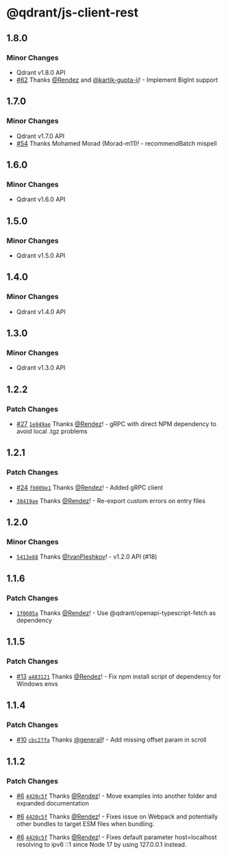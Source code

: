 # @qdrant/js-client-rest

## 1.8.0

### Minor Changes

-   Qdrant v1.8.0 API
-   [#62](https://github.com/qdrant/qdrant-js/pull/62) Thanks [@Rendez](https://github.com/Rendez) and [@kartik-gupta-ij](https://github.com/kartik-gupta-ij)! - Implement BigInt support

## 1.7.0

### Minor Changes

-   Qdrant v1.7.0 API
-   [#54](https://github.com/qdrant/qdrant-js/pull/54) Thanks Mohamed Morad (Morad-m11)! - recommendBatch mispell

## 1.6.0

### Minor Changes

-   Qdrant v1.6.0 API

## 1.5.0

### Minor Changes

-   Qdrant v1.5.0 API

## 1.4.0

### Minor Changes

-   Qdrant v1.4.0 API

## 1.3.0

### Minor Changes

-   Qdrant v1.3.0 API

## 1.2.2

### Patch Changes

-   [#27](https://github.com/qdrant/qdrant-js/pull/27) [`1e849ae`](https://github.com/qdrant/qdrant-js/commit/1e849aea8596c2f972ee602f604fe77adf136dbf) Thanks [@Rendez](https://github.com/Rendez)! - gRPC with direct NPM dependency to avoid local .tgz problems

## 1.2.1

### Patch Changes

-   [#24](https://github.com/qdrant/qdrant-js/pull/24) [`fb009e1`](https://github.com/qdrant/qdrant-js/commit/fb009e1efec42b6383a6f0e764312a39808ee932) Thanks [@Rendez](https://github.com/Rendez)! - Added gRPC client

-   [`38419ae`](https://github.com/qdrant/qdrant-js/commit/38419ae6b030f0535c74050cc73bd4a02f755028) Thanks [@Rendez](https://github.com/Rendez)! - Re-export custom errors on entry files

## 1.2.0

### Minor Changes

-   [`5413e88`](https://github.com/qdrant/qdrant-js/commit/5413e887a687c90cdc53569207f9fee616552e0c) Thanks [@IvanPleshkov](https://github.com/IvanPleshkov)! - v1.2.0 API (#18)

## 1.1.6

### Patch Changes

-   [`1f0605a`](https://github.com/qdrant/qdrant-js/commit/1f0605ab455d4dadf5940dbe2760c5d4092fddd6) Thanks [@Rendez](https://github.com/Rendez)! - Use @qdrant/openapi-typescript-fetch as dependency

## 1.1.5

### Patch Changes

-   [#13](https://github.com/qdrant/qdrant-js/pull/13) [`a483121`](https://github.com/qdrant/qdrant-js/commit/a483121091a36bffa9b5b894a7e7aa0c2ad66e0b) Thanks [@Rendez](https://github.com/Rendez)! - Fix npm install script of dependency for Windows envs

## 1.1.4

### Patch Changes

-   [#10](https://github.com/qdrant/qdrant-js/pull/10) [`cbc27fa`](https://github.com/qdrant/qdrant-js/commit/cbc27fa3b75b5ff81effa8e0170e4ecc76fa5ea6) Thanks [@generall](https://github.com/generall)! - Add missing offset param in scroll

## 1.1.2

### Patch Changes

-   [#6](https://github.com/qdrant/qdrant-js/pull/6) [`4420c5f`](https://github.com/qdrant/qdrant-js/commit/4420c5f5bb2a8f2cebc56b34c80c003ad77f5805) Thanks [@Rendez](https://github.com/Rendez)! - Move examples into another folder and expanded documentation

-   [#6](https://github.com/qdrant/qdrant-js/pull/6) [`4420c5f`](https://github.com/qdrant/qdrant-js/commit/4420c5f5bb2a8f2cebc56b34c80c003ad77f5805) Thanks [@Rendez](https://github.com/Rendez)! - Fixes issue on Webpack and potentially other bundles to target ESM files when bundling.

-   [#6](https://github.com/qdrant/qdrant-js/pull/6) [`4420c5f`](https://github.com/qdrant/qdrant-js/commit/4420c5f5bb2a8f2cebc56b34c80c003ad77f5805) Thanks [@Rendez](https://github.com/Rendez)! - Fixes default parameter host=localhost resolving to ipv6 ::1 since Node 17 by using 127.0.0.1 instead.
